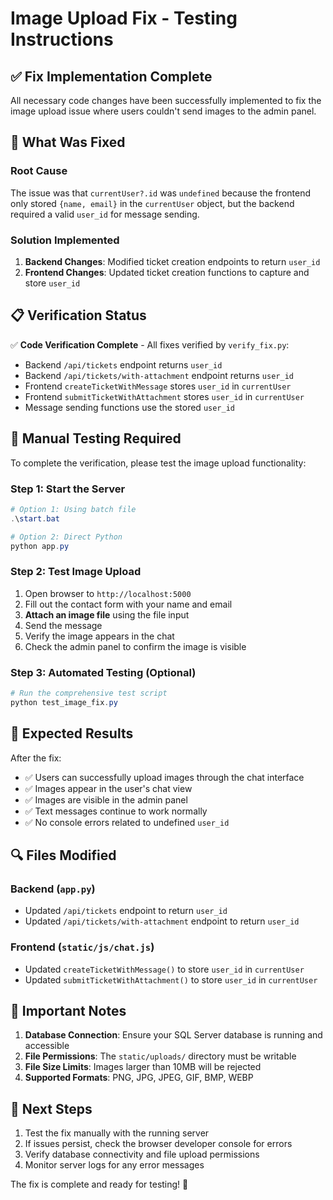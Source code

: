 # Image Upload Fix - Testing Instructions

## ✅ Fix Implementation Complete

All necessary code changes have been successfully implemented to fix the image upload issue where users couldn't send images to the admin panel.

## 🔧 What Was Fixed

### Root Cause
The issue was that `currentUser?.id` was `undefined` because the frontend only stored `{name, email}` in the `currentUser` object, but the backend required a valid `user_id` for message sending.

### Solution Implemented
1. **Backend Changes**: Modified ticket creation endpoints to return `user_id`
2. **Frontend Changes**: Updated ticket creation functions to capture and store `user_id`

## 📋 Verification Status

✅ **Code Verification Complete** - All fixes verified by `verify_fix.py`:
- Backend `/api/tickets` endpoint returns `user_id`
- Backend `/api/tickets/with-attachment` endpoint returns `user_id`
- Frontend `createTicketWithMessage` stores `user_id` in `currentUser`
- Frontend `submitTicketWithAttachment` stores `user_id` in `currentUser`
- Message sending functions use the stored `user_id`

## 🧪 Manual Testing Required

To complete the verification, please test the image upload functionality:

### Step 1: Start the Server
```powershell
# Option 1: Using batch file
.\start.bat

# Option 2: Direct Python
python app.py
```

### Step 2: Test Image Upload
1. Open browser to `http://localhost:5000`
2. Fill out the contact form with your name and email
3. **Attach an image file** using the file input
4. Send the message
5. Verify the image appears in the chat
6. Check the admin panel to confirm the image is visible

### Step 3: Automated Testing (Optional)
```powershell
# Run the comprehensive test script
python test_image_fix.py
```

## 🎯 Expected Results

After the fix:
- ✅ Users can successfully upload images through the chat interface
- ✅ Images appear in the user's chat view
- ✅ Images are visible in the admin panel
- ✅ Text messages continue to work normally
- ✅ No console errors related to undefined `user_id`

## 🔍 Files Modified

### Backend (`app.py`)
- Updated `/api/tickets` endpoint to return `user_id`
- Updated `/api/tickets/with-attachment` endpoint to return `user_id`

### Frontend (`static/js/chat.js`)
- Updated `createTicketWithMessage()` to store `user_id` in `currentUser`
- Updated `submitTicketWithAttachment()` to store `user_id` in `currentUser`

## 🚨 Important Notes

1. **Database Connection**: Ensure your SQL Server database is running and accessible
2. **File Permissions**: The `static/uploads/` directory must be writable
3. **File Size Limits**: Images larger than 10MB will be rejected
4. **Supported Formats**: PNG, JPG, JPEG, GIF, BMP, WEBP

## 📝 Next Steps

1. Test the fix manually with the running server
2. If issues persist, check the browser developer console for errors
3. Verify database connectivity and file upload permissions
4. Monitor server logs for any error messages

The fix is complete and ready for testing! 🎉
